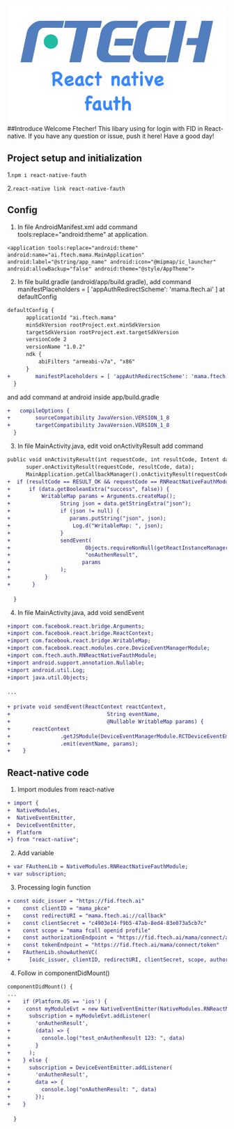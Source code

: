 ![alt text](https://github.com/longvubka98/react-native-fauth/blob/master/logo.jpg)
##Introduce
Welcome Ftecher! This libary using for login with FID in React-native.
If you have any question or issue, push it here! Have a good day!
## Project setup and initialization
1.```npm i react-native-fauth```

2.```react-native link react-native-fauth```

## Config
1. In file AndroidManifest.xml  add command tools:replace="android:theme" at application.
```
<application tools:replace="android:theme" android:name="ai.ftech.mama.MainApplication" android:label="@string/app_name" android:icon="@mipmap/ic_launcher" android:allowBackup="false" android:theme="@style/AppTheme">
```
2. In file build.gradle (android/app/build.gradle), add command manifestPlaceholders = [ 'appAuthRedirectScheme': 'mama.ftech.ai' ] at defaultConfig 
  ```diff
  defaultConfig {
        applicationId "ai.ftech.mama"
        minSdkVersion rootProject.ext.minSdkVersion
        targetSdkVersion rootProject.ext.targetSdkVersion
        versionCode 2
        versionName "1.0.2"
        ndk {
            abiFilters "armeabi-v7a", "x86"
        }
+        manifestPlaceholders = [ 'appAuthRedirectScheme': 'mama.ftech.ai' ]
    }
  ```
  and add command at android inside app/build.gradle
  ```diff
+   compileOptions {
+        sourceCompatibility JavaVersion.VERSION_1_8
+        targetCompatibility JavaVersion.VERSION_1_8
    }
  ```
3. In file MainActivity.java, edit void onActivityResult add command 
  ```diff
  public void onActivityResult(int requestCode, int resultCode, Intent data) {
        super.onActivityResult(requestCode, resultCode, data);
        MainApplication.getCallbackManager().onActivityResult(requestCode, resultCode, data);
+  if (resultCode == RESULT_OK && requestCode == RNReactNativeFauthModule.REQUEST_CODE) {
+      if (data.getBooleanExtra("success", false)) {
+          WritableMap params = Arguments.createMap();
+                String json = data.getStringExtra("json");
+                if (json != null) {
+                   params.putString("json", json);
+                    Log.d("WritableMap: ", json);
+                }
+                sendEvent(
+                        Objects.requireNonNull(getReactInstanceManager().getCurrentReactContext()),
+                        "onAuthenResult",
+                       params
+                );
+           }
+       }

    }
  ```
4. In file MainActivity.java, add void sendEvent
```diff
+import com.facebook.react.bridge.Arguments;
+import com.facebook.react.bridge.ReactContext;
+import com.facebook.react.bridge.WritableMap;
+import com.facebook.react.modules.core.DeviceEventManagerModule;
+import com.ftech.auth.RNReactNativeFauthModule;
+import android.support.annotation.Nullable;
+import android.util.Log;
+import java.util.Objects;

...

+ private void sendEvent(ReactContext reactContext,
+                               String eventName,
+                               @Nullable WritableMap params) {
+       reactContext
+                .getJSModule(DeviceEventManagerModule.RCTDeviceEventEmitter.class)
+                .emit(eventName, params);
+    }
```
## React-native code
1. Import modules from react-native
```diff
+ import {
+  NativeModules,
+  NativeEventEmitter,
+  DeviceEventEmitter,
+  Platform
+} from "react-native";
```
2. Add variable
```diff
+ var FAuthenLib = NativeModules.RNReactNativeFauthModule;
+ var subscription;
```
3. Processing login function
```diff
+ const oidc_issuer = "https://fid.ftech.ai"
+    const clientID = "mama_pkce"
+    const redirectURI = "mama.ftech.ai://callback"
+    const clientSecret = "c4903e14-f9b5-47ab-8ed4-83e073a5cb7c"
+    const scope = "mama fcall openid profile"
+    const authorizationEndpoint = "https://fid.ftech.ai/mama/connect/authorize"
+    const tokenEndpoint = "https://fid.ftech.ai/mama/connect/token"
+    FAuthenLib.showAuthenVC(
+      [oidc_issuer, clientID, redirectURI, clientSecret, scope, authorizationEndpoint, tokenEndpoint]);
```
4. Follow in componentDidMount()
```diff
componentDidMount() {
...
+    if (Platform.OS == 'ios') {
+     const myModuleEvt = new NativeEventEmitter(NativeModules.RNReactNativeFauthModule)
+      subscription = myModuleEvt.addListener(
+        'onAuthenResult',
+        (data) => {
+          console.log("test_onAuthenResult 123: ", data)
+        }
+      );
+    } else {
+      subscription = DeviceEventEmitter.addListener(
+        'onAuthenResult',
+        data => {
+          console.log("onAuthenResult: ", data)
+        });
+    }

  }
```
